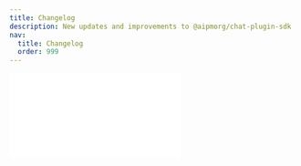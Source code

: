 ```yaml
---
title: Changelog
description: New updates and improvements to @aipmorg/chat-plugin-sdk
nav:
  title: Changelog
  order: 999
---
```


<embed src="../CHANGELOG.md"></embed>
